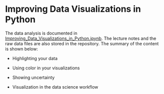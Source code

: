 # Improving Data Visualizations in Python

The data analysis is documented in [Improving_Data_Visualizations_in_Python.ipynb](https://github.com/iDataist/Improving-Data-Visualizations-in-Python/blob/master/Improving_Data_Visualizations_in_Python.ipynb). The lecture notes and the raw data files are also stored in the repository. The summary of the content is shown below:

- Highlighting your data

- Using color in your visualizations

- Showing uncertainty

- Visualization in the data science workflow
